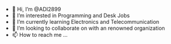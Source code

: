 - 👋 Hi, I’m @ADI2899
- 👀 I’m interested in Programming and Desk Jobs
- 🌱 I’m currently learning Electronics and Telecommunication
- 💞️ I’m looking to collaborate on with an renowned organization
- 📫 How to reach me ...

<!---
ADI2899/ADI2899 is a ✨ special ✨ repository because its `README.md` (this file) appears on your GitHub profile.
You can click the Preview link to take a look at your changes.
--->
